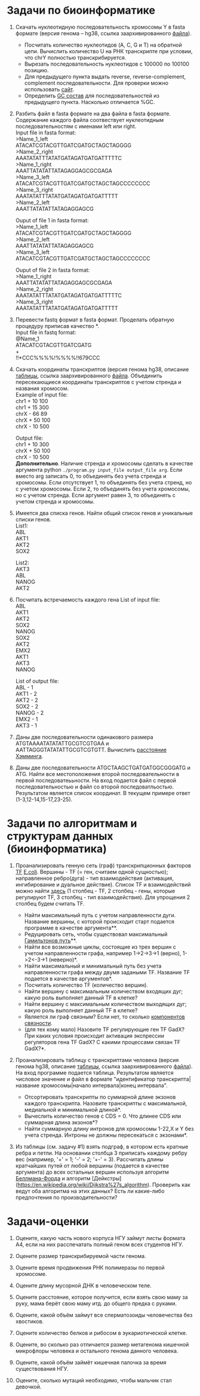 # Задачи по биоинформатике
1. Скачать нуклеотидную последовательность хромосомы Y в fasta формате (версия генома – hg38, ссылка заархивированного [файла](http://hgdownload.soe.ucsc.edu/goldenPath/hg38/chromosomes/chrY.fa.gz)). 
	- Посчитать количество нуклеотидов (A, C, G и T) на обратной цепи. Вычислить количество U на РНК транскрипте при условии, что chrY полностью транскрибируется.
	- Вырезать последовательность нуклеотидов с 100000 по 100100 позицию.
	- Для предыдущего пункта выдать reverse, reverse-complement, complement последовательности. Для проверки можно использовать [сайт](http://www.bioinformatics.org/sms/rev_comp.html).
	- Определить [GC состав](https://en.wikipedia.org/wiki/GC-content) для последовательностей из предыдущего пункта. Насколько отличается %GC.
2. Разбить файл в fasta формате на два файла в fasta формате. Содержание каждого файла соотвествует нуклеотидным последовательностям с именами left или right.  
    Input file in fasta format:  
    \>Name_1_left  
    ATACATCGTACGTTGATCGATGCTAGCTAGGGG  
    \>Name_2_right  
    AAATATATTTATATGATAGATGATGATTTTTC  
    \>Name_1_right  
    AAATTATATATTATAGAGGAGCGCGAGA  
    \>Name_3_left  
    ATACATCGTACGTTGATCGATGCTAGCTAGCCCCCCCC  
    \>Name_3_right  
    AAATATATTTATATGATAGATGATGATTTTT  
    \>Name_2_left  
    AAATTATATATTATAGAGGAGCG  

    Ouput of file 1 in fasta format:  
    \>Name_1_left  
    ATACATCGTACGTTGATCGATGCTAGCTAGGGG  
    \>Name_2_left  
    AAATTATATATTATAGAGGAGCG  
    \>Name_3_left  
    ATACATCGTACGTTGATCGATGCTAGCTAGCCCCCCCC  
  
    Ouput of file 2 in fasta format:  
    \>Name_1_right  
    AAATTATATATTATAGAGGAGCGCGAGA  
    \>Name_2_right  
    AAATATATTTATATGATAGATGATGATTTTTC  
    \>Name_3_right  
    AAATATATTTATATGATAGATGATGATTTTT  
3. Перевести fastq формат в fasta формат. Проделать обратную процедуру приписав качество \*.  
    Input file in fastq format:  
    @Name_1  
    ATACATCGTACGTTGATCGATG  
    \+  
    !!\*CCC%%%%!%%%%!!679CCC  

4. Скачать координаты транскриптов (версия генома hg38, описание [таблицы](https://genome.ucsc.edu/cgi-bin/hgTables), ссылка заархивированного [файла](http://hgdownload.soe.ucsc.edu/goldenPath/hg38/database/knownGene.txt.gz). Объединить пересекающиеся координаты транскриптов с учетом стренда и названия хромосом.  
    Example of input file:  
    chr1   +  10   100  
    chr1   +  15   300  
    chrX   -   66   89  
    chrX   +  50   100  
    chrX   -   10   500  
  
    Output file:  
    chr1   +  10   300     
    chrX   +  50   100  
    chrX   -   10  500  
    **Дополнительно**. Наличие стренда и хромосомы сделать в качестве аргумента python `./program.py input_file output_file arg`. Если вместо arg записать 0, то объединять без учета стренда и хромосомы. Если отсутствует 1, то объединять без учета стренд, но с учетом хромосомы. Если 2, то объединять без учета хромосомы, но с учетом стренда. Если аргумент равен 3, то объединять с учетом стренда и хромосомы.

5. Имеется два списка генов. Найти общий список генов и уникальные списки генов.  
    List1:  
    ABL  
    AKT1  
    AKT2  
    SOX2  
  
    List2:  
    AKT3  
    ABL  
    NANOG  
    AKT2  
    
6. Посчитать встречаемость каждого гена
    List of input file:  
    ABL  
    AKT1  
    AKT2  
    SOX2  
    NANOG  
    SOX2  
    AKT2  
    EMX2  
    AKT1  
    AKT3  
    NANOG  
  
    List of output file:  
    ABL - 1  
    AKT1 - 2  
    AKT2 - 2  
    SOX2 - 2  
    NANOG - 2  
    EMX2 - 1  
    AKT3 - 1 

7. Даны две последовательности одинакового размера ATGTAAAATATATATTGCGTCGTGAA и AATTAGGGTATATATTGCGTCGTGTT. Вычислить [расстояние Хэмминга](https://en.wikipedia.org/wiki/Hamming_distance).

8. Даны две последовательности ATGCTAAGCTGATGATGGCGGGATG и ATG. Найти все местоположения второй последовательности в первой последоватеььности. На вход подается файл с первой последовательностью и файл со второй последоватльостью. Результатом является список координат. В текущем примере ответ (1-3,12-14,15-17,23-25).


# Задачи по алгоритмам и структурам данных (биоинформатика)
1. Проанализировать генную сеть (граф) транскрипционных факторов [TF](https://en.wikipedia.org/wiki/Transcription_factor) [E.coli](https://en.wikipedia.org/wiki/Escherichia_coli). Вершины - TF (= ген, считаем одной сущностью); направленное ребро(дуга) - тип взаимодействия (активация, ингибирование и дуальное действие). Список TF и взаимодействий можно найти [здесь](http://regulondb.ccg.unam.mx/menu/download/datasets/files/network_tf_tf.txt) (1 столбец - TF, 2 столбец - гены, которые регулируют TF, 3 столбец - тип взаимодействия). Для упрощения 2 столбец будем считать TF.
	- Найти максимальный путь с учетом направленности дуги. Название вершины, с которой происходит старт подается программе в качестве аргумента\*\*.
	- Редуцировать сеть, чтобы существовал максимальный [Гамильтонов путь](https://en.wikipedia.org/wiki/Hamiltonian_path)\*\*.
	- Найти все возможные циклы, состоящие из трех вершин с учетом направленности графа, например 1->2->3->1 (верно), 1->2<-3->1 (неверно)\*.
	- Найти максимальный и минимальный путь без учета направленности графа между двумя задаными TF. Название TF подается в качестве аргументов\*.
	- Посчитать количество TF (количество вершин).
	- Найти вершину с максимальным количеством входящих дуг; какую роль выполняет данный TF в клетке?
	- Найти вершину с максимальным количеством выходящих дуг; какую роль выполняет данный TF в клетке?
	- Является ли граф связным? Если нет, то сколько [компонентов связности](https://en.wikipedia.org/wiki/Connected_component_(graph_theory)).
	- (для тех кому мало) Назовите TF регулирующие ген TF GadX? При каких условия происходит активация экспрессии регуляторов гена TF GadX? С какими процессами связан TF GadX?\*.

2. Проанализировать таблицу с транскриптами человека (версия генома hg38, описание [таблицы](https://genome.ucsc.edu/cgi-bin/hgTables), ссылка заархивированного [файла](http://hgdownload.soe.ucsc.edu/goldenPath/hg38/database/knownGene.txt.gz)). На вход программе подается таблица. Результатом является числовое значение и файл в формате "идентификатор транскрипта|название хромосомы|начало интервала|конец интервала".
	- Отсортировать транскрипты по суммарной длине экзонов каждого транскрипта. Назовите транскрипты с максимальной, медиальной и минимальной длиной\*.
	- Вычеслить количество генов с CDS = 0. Что длинее CDS или суммарная длина экзонов\*?
	- Найти суммарную длину интронов для хромосомы 1-22,X и Y без учета стренда. Интроны не должны пересекаться с экзонами\*.

3. Из таблицы (см. задачу #1) взять подграф, в котором есть кратные ребра и петли. На основании столбца 3 приписать каждому ребру вес (например, '+' = 1; '-' = 2; '+-' = 3). Рассчитать длины кратчайших путей от любой вершины (подается в качестве аргумента) до всех остальных вершин используя алгоритм [Беллмана-Форда](https://en.wikipedia.org/wiki/Bellman%E2%80%93Ford_algorithm) и алгоритм [Дейкстры] (https://en.wikipedia.org/wiki/Dijkstra%27s_algorithm). Проверить как ведут оба алгоритма на этих данных? Есть ли какие-либо предпочтения по производительности?

# Задачи-оценки
1. Оцените, какую часть нового корпуса НГУ займут листы формата А4, если на них расспечатать полный геном всех студентов НГУ.

2. Оцените размер транскрибируемой части генома.

3. Оцените время продвижения РНК полимеразы по первой хромосоме.

4. Оцените длину мусорной ДНК в человеческом теле.

5. Оцените расстояние, которое получится, если взять свою маму за руку, мама берёт свою маму итд. до общего предка с руками.

6. Оцените, какой объём займут все сперматозоиды человечества без хвостиков.

7. Оцените количество белков и рибосом в эукариотической клетке.

8. Оцените, во сколько раз отличается размер метагенома кишечной микрофлоры человека и остального генома данного человека.

9. Оцените, какой объём займёт кишечная палочка за время существования НГУ.

10. Оцените, сколько мутаций необходимо, чтобы мальчик стал девочкой.

